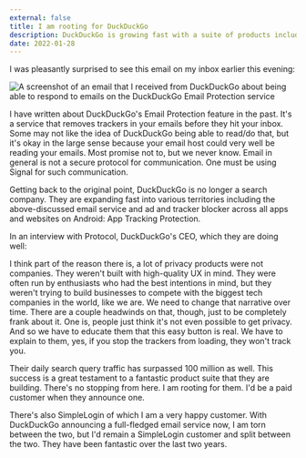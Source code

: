 ```yaml
---
external: false
title: I am rooting for DuckDuckGo
description: DuckDuckGo is growing fast with a suite of products including DuckDuckGo Email Protection, App Tracking Protection and a fantastic search engine. Exciting days!
date: 2022-01-28
---
```


I was pleasantly surprised to see this email on my inbox earlier this evening:

![A screenshot of an email that I received from DuckDuckGo about being able to respond to emails on the DuckDuckGo Email Protection service](/images/rooting-for-duckduckgo.png)

I have written about DuckDuckGo's Email Protection feature in the past. It's a service that removes trackers in your emails before they hit your inbox. Some may not like the idea of DuckDuckGo being able to read/do that, but it's okay in the large sense because your email host could very well be reading your emails. Most promise not to, but we never know. Email in general is not a secure protocol for communication. One must be using Signal for such communication.

Getting back to the original point, DuckDuckGo is no longer a search company. They are expanding fast into various territories including the above-discussed email service and ad and tracker blocker across all apps and websites on Android: App Tracking Protection.

In an interview with Protocol, DuckDuckGo's CEO, which they are doing well:

I think part of the reason there is, a lot of privacy products were not companies. They weren't built with high-quality UX in mind. They were often run by enthusiasts who had the best intentions in mind, but they weren't trying to build businesses to compete with the biggest tech companies in the world, like we are. We need to change that narrative over time. There are a couple headwinds on that, though, just to be completely frank about it. One is, people just think it's not even possible to get privacy. And so we have to educate them that this easy button is real. We have to explain to them, yes, if you stop the trackers from loading, they won't track you.

Their daily search query traffic has surpassed 100 million as well. This success is a great testament to a fantastic product suite that they are building. There's no stopping from here. I am rooting for them. I'd be a paid customer when they announce one.

There's also SimpleLogin of which I am a very happy customer. With DuckDuckGo announcing a full-fledged email service now, I am torn between the two, but I'd remain a SimpleLogin customer and split between the two. They have been fantastic over the last two years.